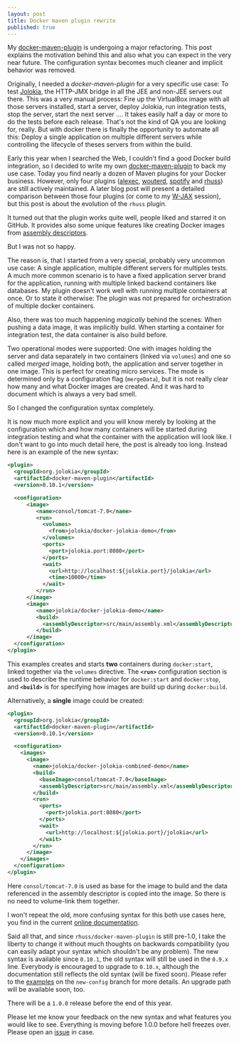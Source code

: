 ```yaml
---
layout: post
title: Docker maven plugin rewrite
published: true
---
```


My [docker-maven-plugin][1] is undergoing a major refactoring. This post explains the motivation behind this and also what you can expect in the very near future.
The configuration syntax becomes much cleaner and implicit behavior was removed. 
<!-- more -->

Originally, I needed a *docker-maven-plugin* for a very specific use case: To test  [Jolokia][2], the HTTP-JMX bridge in all the JEE and non-JEE servers out there. This was a very manual process: Fire up the VirtualBox image with all those servers installed, start a server, deploy Jolokia, run integration tests, stop the server, start the next server .... It takes easily half a day or more to do the tests before each release. That's not the kind of QA you  are looking for, really. But with docker there is finally the opportunity to automate all this: Deploy a single application on multiple different servers while controlling the lifecycle of theses servers from within the build.

Early this year when I searched the Web, I couldn't find a good Docker build integration, so I decided to write my own [docker-maven-plugin][3] to back my use case. Today you find nearly a dozen of Maven plugins for your Docker business. However, only four plugins ([alexec][4], [wouterd][5], [spotify][6] and [rhuss][7]) are still actively maintained. A later blog post will present a detailed comparison between those four plugins (or come to my [W-JAX][8] session), but this post is about the evolution of the `rhuss` plugin.

It turned out that the plugin works quite well, people liked and starred it on GitHub. It provides also some unique features like creating Docker images from [assembly descriptors][9]. 

But I was not so happy.

The reason is, that I started from a very special, probably very uncommon use case: A single application, multiple different servers for multiples tests. A much more common scenario is to have a fixed application server brand for the application, running with multiple linked backend containers like databases. My plugin doesn't work well with running multiple containers at once. Or to state it otherwise: The plugin was not prepared for orchestration of multiple docker containers.  

Also, there was too much happening *magically* behind the scenes: When pushing a data image, it was implicitly build. When starting a container for integration test, the data container is also build before. 

Two operational modes were supported: One with images holding the server and data separately in two containers (linked via `volumes`) and one so called *merged* image, holding both, the application and server together in one image. This is perfect for creating micro services. The mode is determined only by a configuration flag (`mergeData`), but it is not really clear how many and what Docker images are created. And it was hard to document which is always a very bad smell.

So I changed the configuration syntax completely. 

It is now much more explicit and you will know merely by looking at the configuration which and how many containers will be started during integration testing and what the container with the application will look like. I don't want to go into much detail here, the post is already too long. Instead here is an example of the new syntax:

````xml
<plugin>
  <groupId>org.jolokia</groupId>
  <artifactId>docker-maven-plugin</artifactId>
  <version>0.10.1</version>

  <configuration>
      <image>
         <name>consol/tomcat-7.0</name>
         <run>
           <volumes>
             <from>jolokia/docker-jolokia-demo</from>
           </volumes>
           <ports>
             <port>jolokia.port:8080</port>
           </ports>
           <wait>
             <url>http://localhost:${jolokia.port}/jolokia</url>
             <time>10000</time>
           </wait>
         </run>
      </image>
      <image>
         <name>jolokia/docker-jolokia-demo</name>
         <build>
           <assemblyDescriptor>src/main/assembly.xml</assemblyDescriptor>
         </build>
      </image>
  </configuration>
</plugin>
````

This examples creates and starts **two** containers during `docker:start`, linked together via the `volumes` directive. The **`<run>`** configuration section is used  to describe the runtime behavior for `docker:start` and `docker:stop`, and **`<build>`** is for specifying how images are build up during `docker:build`. 

Alternatively, a **single** image could be created:

````xml
<plugin>
  <groupId>org.jolokia</groupId>
  <artifactId>docker-maven-plugin</artifactId>
  <version>0.10.1</version>

  <configuration>
    <images>
      <image>
        <name>jolokia/docker-jolokia-combined-demo</name>
        <build>
          <baseImage>consol/tomcat-7.0</baseImage>
          <assemblyDescriptor>src/main/assembly.xml</assemblyDescriptor>
        </build>
        <run>
          <ports>
            <port>jolokia.port:8080</port>
          </ports>
          <wait>
            <url>http://localhost:${jolokia.port}/jolokia</url>
          </wait>
        </run>
      </image>
    </images>
  </configuration>
</plugin>
````

Here `consol/tomcat-7.0` is used as base for the image to build and the data referenced in the assembly descriptor is copied into the image. So there is no need to volume-link them together. 

I won't repeat the old, more confusing syntax for this both use cases here, you find in the current [online documentation][10]. 

Said all that, and since `rhuss/docker-maven-plugin` is still pre-1.0, I take the liberty to change it without much thoughts on backwards compatibility (you can easily adapt your syntax which shouldn't be any problem). The new syntax is available since `0.10.1`, the old syntax will still be used in the `0.9.x` line. Everybody is encouraged to upgrade to `0.10.x`, although the documentation still reflects the old syntax (will be fixed soon). Please refer to the [examples][11] on the `new-config` branch for more details. An upgrade path will be available soon, too.

There will be a `1.0.0` release before the end of this year.

Please let me know your feedback on the new syntax and what features you would like to see. Everything is moving before 1.0.0 before hell freezes over. Please open an [issue][12] in case.


[1]:	https://github.com/rhuss/docker-maven-plugin
[2]:	http://www.jolokia.org
[3]:	http://github.com/rhuss/docker-maven-plugin
[4]:	https://github.com/alexec/docker-maven-plugin
[5]:	https://github.com/wouterd/docker-maven-plugin
[6]:	https://github.com/spotify/docker-maven-plugin
[7]:	https://github.com/rhuss/docker-maven-plugin
[8]:	http://jax.de/wjax2014/sessions/docker-fuer-java-entwickler
[9]:	http://maven.apache.org/plugins/maven-assembly-plugin/assembly.html
[10]:	http://github.com/rhuss/docker-maven-plugin
[11]:	https://github.com/rhuss/docker-maven-plugin/tree/new-config/samples
[12]:	http://github.com/rhuss/docker-maven-plugin/issues